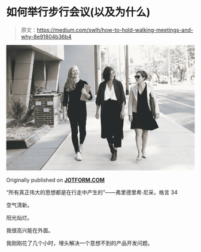 # 如何举行步行会议(以及为什么)

> 原文：<https://medium.com/swlh/how-to-hold-walking-meetings-and-why-8e91804b36b4>

![](img/769e4696c856c68014d53ad3d9d8c596.png)

Originally published on [**JOTFORM.COM**](https://www.jotform.com/blog/walking-meetings/)

“所有真正伟大的思想都是在行走中产生的”——弗里德里希·尼采，格言 34

空气清新。

阳光灿烂。

我很高兴能在外面。

我刚刚花了几个小时，埋头解决一个意想不到的产品开发问题。